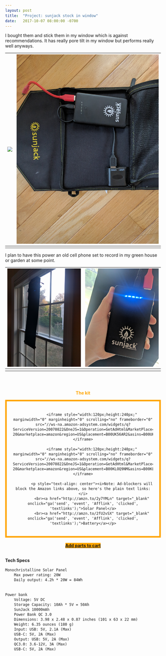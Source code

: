```yaml
---
layout: post
title:  "Project: sunjack stock in window"
date:   2017-10-07 08:00:00 -0700
---
```



I bought them and stick them in my window which is against recommendations. It has really pore tilt in my window but performs really well anyways. 




![](/img/russell/0.jpg) | ![](/img/russell/1.jpg)
:---------------------------:|:-------------------------:
							 |

I plan to have this power an old cell phone set to record in my green house or garden at some point.

![](/img/russell/2.jpg) | ![](/img/russell/3.jpg)
:---------------------------:|:-------------------------:
							 |							 




<div style="text-align: center">
<br><br>
<p style="color: orange;"><b>The kit</b></p>
<div style="border: 5px solid orange; padding: 20px">      
    
			<iframe style="width:120px;height:240px;" marginwidth="0" marginheight="0" scrolling="no" frameborder="0" src="//ws-na.amazon-adsystem.com/widgets/q?ServiceVersion=20070822&OneJS=1&Operation=GetAdHtml&MarketPlace=US&source=ss&ref=as_ss_li_til&ad_type=product_link&tracking_id=gridlesskits-20&marketplace=amazon&region=US&placement=B00UK56AR2&asins=B00UK56AR2&linkId=99224dad1bc8d9fc8481aaacdfc9fd26&show_border=true&link_opens_in_new_window=true"></iframe>

            <iframe style="width:120px;height:240px;" marginwidth="0" marginheight="0" scrolling="no" frameborder="0" src="//ws-na.amazon-adsystem.com/widgets/q?ServiceVersion=20070822&OneJS=1&Operation=GetAdHtml&MarketPlace=US&source=ss&ref=as_ss_li_til&ad_type=product_link&tracking_id=gridlesskits-20&marketplace=amazon&region=US&placement=B00KLOQ9NM&asins=B00KLOQ9NM&linkId=9264580a06e3c1ed4b3cecf47d098a5c&show_border=true&link_opens_in_new_window=true"></iframe>

            <p style="text-align: center"><i>Note: Ad-blockers will block the Amazon links above, so here's the plain text links:</i>
            <br><a href="http://amzn.to/2y7YMLn" target="_blank" onclick="ga('send', 'event', 'Afflink', 'clicked', 'textlinks');">Solar Panel</a>
            <br><a href="http://amzn.to/2fU2vSX" target="_blank" onclick="ga('send', 'event', 'Afflink', 'clicked', 'textlinks');">Battery</a></p>
 </div>
 <br>
<a class="btn btn-amazon" 
style="background-color: orange" 
target="_blank"
onclick="ga('send', 'event', 'Buy Button', 'clicked', 'russell');"
href="http://www.amazon.com/gp/aws/cart/add.html?AssociateTag=gridlesskits-20&ASIN.1=B00UK56AR2&Quantity.1=1&ASIN.2=B00KLOQ9NM&Quantity.2=1"><b>Add parts to cart</b></a>
<br><br>
</div>	





<b>Tech Specs</b><a name="specs"></a>


	Monochristalline Solar Panel
		Max power rating: 20W
		Daily output: 4.2h * 20W = 84Wh


	Power bank
		Voltage: 5V DC
		Storage Capacity: 10Ah * 5V = 50Ah
		SunJack 10000mAh
		Power Bank QC 3.0
		Dimensions: 3.98 x 2.48 x 0.87 inches (101 x 63 x 22 mm)
      	Weight: 6.35 ounces (180 g)
      	Input: USB: 5V, 2.1A (Max)
		USB-C: 5V, 2A (Max)
		Output: USB: 5V, 2A (Max)
        QC3.0: 3.6-12V, 3A (Max)
        USB-C: 5V, 2A (Max)

